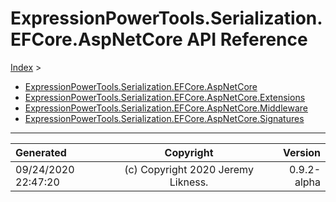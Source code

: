 ﻿# ExpressionPowerTools.Serialization.EFCore.AspNetCore API Reference

[Index](../index.md) > 

- [ExpressionPowerTools.Serialization.EFCore.AspNetCore](ExpressionPowerTools.Serialization.EFCore.AspNetCore.n.md)
- [ExpressionPowerTools.Serialization.EFCore.AspNetCore.Extensions](ExpressionPowerTools.Serialization.EFCore.AspNetCore.Extensions.n.md)
- [ExpressionPowerTools.Serialization.EFCore.AspNetCore.Middleware](ExpressionPowerTools.Serialization.EFCore.AspNetCore.Middleware.n.md)
- [ExpressionPowerTools.Serialization.EFCore.AspNetCore.Signatures](ExpressionPowerTools.Serialization.EFCore.AspNetCore.Signatures.n.md)

---

| Generated | Copyright | Version |
| :-- | :-: | --: |
| 09/24/2020 22:47:20 | (c) Copyright 2020 Jeremy Likness. | 0.9.2-alpha |

